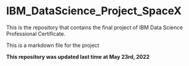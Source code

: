 # IBM_DataScience_Project_SpaceX
This is the repository that contains the final project of IBM Data Science Professional Certificate.

This is a markdown file for the project

**This repository was updated last time at May 23rd, 2022**
